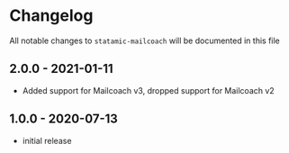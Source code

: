 # Changelog

All notable changes to `statamic-mailcoach` will be documented in this file

## 2.0.0 - 2021-01-11

- Added support for Mailcoach v3, dropped support for Mailcoach v2

## 1.0.0 - 2020-07-13

- initial release
